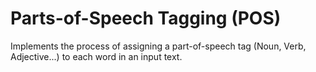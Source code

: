 # Parts-of-Speech Tagging (POS)

Implements the process of assigning a part-of-speech tag (Noun, Verb, Adjective...) to each word in an input text.